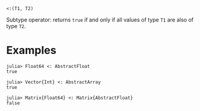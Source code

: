 ```
<:(T1, T2)
```

Subtype operator: returns `true` if and only if all values of type `T1` are also of type `T2`.

# Examples

```jldoctest
julia> Float64 <: AbstractFloat
true

julia> Vector{Int} <: AbstractArray
true

julia> Matrix{Float64} <: Matrix{AbstractFloat}
false
```
